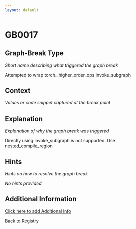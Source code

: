 ```yaml
---
layout: default
---
```

# GB0017

## Graph-Break Type
*Short name describing what triggered the graph break*

Attempted to wrap torch._higher_order_ops.invoke_subgraph

## Context
*Values or code snippet captured at the break point*



## Explanation
*Explanation of why the graph break was triggered*

Directly using invoke_subgraph is not supported. Use nested_compile_region

## Hints
*Hints on how to resolve the graph break*

*No hints provided.*


## Additional Information

<!-- ADDITIONAL INFORMATION START - Add custom information below this line -->

<!-- ADDITIONAL INFORMATION END -->


[Click here to add Additional Info](https://github.com/meta-pytorch/compile-graph-break-site/edit/main/docs/gb/gb0017.md)

[Back to Registry](../index.html)
